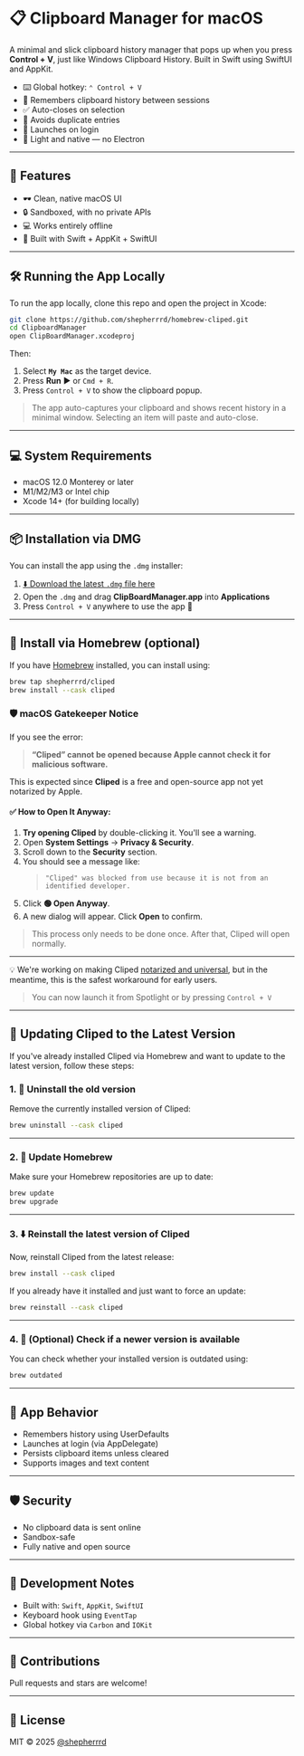 # 📋 Clipboard Manager for macOS

A minimal and slick clipboard history manager that pops up when you press **Control + V**, just like Windows Clipboard History. Built in Swift using SwiftUI and AppKit.

- ⌨️ Global hotkey: `⌃ Control + V`
- 🧠 Remembers clipboard history between sessions
- ✅ Auto-closes on selection
- 🔁 Avoids duplicate entries
- 🚀 Launches on login
- 💾 Light and native — no Electron

---

## 🚀 Features

- 🕶️ Clean, native macOS UI
- 🔒 Sandboxed, with no private APIs
- 💻 Works entirely offline
- 🧰 Built with Swift + AppKit + SwiftUI

---

## 🛠️ Running the App Locally

To run the app locally, clone this repo and open the project in Xcode:

```bash
git clone https://github.com/shepherrrd/homebrew-cliped.git
cd ClipboardManager
open ClipBoardManager.xcodeproj
```

Then:

1. Select **`My Mac`** as the target device.
2. Press **Run** ▶️ or `Cmd + R`.
3. Press `Control + V` to show the clipboard popup.

> The app auto-captures your clipboard and shows recent history in a minimal window. Selecting an item will paste and auto-close.

---


## 💻 System Requirements

- macOS 12.0 Monterey or later
- M1/M2/M3 or Intel chip
- Xcode 14+ (for building locally)

---

## 📦 Installation via DMG

You can install the app using the `.dmg` installer:

1. [⬇️ Download the latest `.dmg` file here](https://github.com/shepherrrd/homebrew-cliped/releases/latest)
2. Open the `.dmg` and drag **ClipBoardManager.app** into **Applications**
3. Press `Control + V` anywhere to use the app 🎉

---

## 🍺 Install via Homebrew (optional)

If you have [Homebrew](https://brew.sh) installed, you can install using:

```bash
brew tap shepherrrd/cliped
brew install --cask cliped
```
### 🛡 macOS Gatekeeper Notice

If you see the error:

> **“Cliped” cannot be opened because Apple cannot check it for malicious software.**

This is expected since **Cliped** is a free and open-source app not yet notarized by Apple.

#### ✅ How to Open It Anyway:

1. **Try opening Cliped** by double-clicking it. You'll see a warning.
2. Open **System Settings** → **Privacy & Security**.
3. Scroll down to the **Security** section.
4. You should see a message like:
   > `"Cliped" was blocked from use because it is not from an identified developer.`
5. Click **🟢 Open Anyway**.
6. A new dialog will appear. Click **Open** to confirm.

> This process only needs to be done once. After that, Cliped will open normally.

---

💡 We're working on making Cliped [notarized and universal](https://developer.apple.com/documentation/security/notarizing_macos_software_before_distribution), but in the meantime, this is the safest workaround for early users.

> You can now launch it from Spotlight or by pressing `Control + V`

---

## 🔄 Updating Cliped to the Latest Version

If you've already installed Cliped via Homebrew and want to update to the latest version, follow these steps:

### 1. 🧼 Uninstall the old version
Remove the currently installed version of Cliped:

```bash
brew uninstall --cask cliped
```

---

### 2. 🔁 Update Homebrew

Make sure your Homebrew repositories are up to date:

```bash
brew update
brew upgrade
```

---

### 3. ⬇️ Reinstall the latest version of Cliped

Now, reinstall Cliped from the latest release:

```bash
brew install --cask cliped
```

If you already have it installed and just want to force an update:

```bash
brew reinstall --cask cliped
```

---

### 4. 🧠 (Optional) Check if a newer version is available

You can check whether your installed version is outdated using:

```bash
brew outdated
```

---

## 📂 App Behavior

- Remembers history using UserDefaults
- Launches at login (via AppDelegate)
- Persists clipboard items unless cleared
- Supports images and text content

---

## 🛡️ Security

- No clipboard data is sent online
- Sandbox-safe
- Fully native and open source

---

## 🧪 Development Notes

- Built with: `Swift`, `AppKit`, `SwiftUI`
- Keyboard hook using `EventTap`
- Global hotkey via `Carbon` and `IOKit`

---

## 🤝 Contributions

Pull requests and stars are welcome!

---

## 📄 License

MIT © 2025 [@shepherrrd](https://github.com/shepherrrd)
